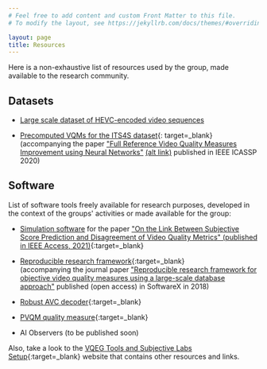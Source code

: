```yaml
---
# Feel free to add content and custom Front Matter to this file.
# To modify the layout, see https://jekyllrb.com/docs/themes/#overriding-theme-defaults

layout: page
title: Resources
---
```


Here is a non-exhaustive list of resources used by the group, made available to the research community.

## Datasets

* [Large scale dataset of HEVC-encoded video sequences]({{site.baseurl}}/resources/large_scale_dataset_HEVC)

* [Precomputed VQMs for the ITS4S dataset](https://media.polito.it/its4s/){: target=_blank}  
  (accompanying the paper ["Full Reference Video Quality Measures Improvement using Neural Networks"](http://dx.doi.org/10.1109/ICASSP40776.2020.9053739) [(alt link)](http://hdl.handle.net/11583/2840345) published in IEEE ICASSP 2020)


## Software

List of software tools freely available for research purposes, developed in the context of the groups' activities or made available for the group:

* [Simulation software]({{site.baseurl}}/software/IEEE_Access_source_code_paper_DOI_10.1109_ACCESS.2021.3127395.zip) for the paper ["On the Link Between Subjective Score Prediction and Disagreement of Video Quality Metrics" (published in IEEE Access, 2021)](http://dx.doi.org/10.1109/ACCESS.2021.3127395){:target=_blank}

* [Reproducible research framework](https://github.com/ElsevierSoftwareX/SOFTX-D-17-00069){:target=_blank}  
  (accompanying the journal paper ["Reproducible research framework for objective video quality measures using a large-scale database approach"](http://dx.doi.org/10.1016/j.softx.2017.09.004) published (open access) in SoftwareX in 2018)

* [Robust AVC decoder](https://media.polito.it/jeg){:target=_blank}

* [PVQM quality measure](https://media.polito.it/jeg){:target=_blank}

* AI Observers (to be published soon)

Also, take a look to the [VQEG Tools and Subjective Labs Setup](https://vqeg.github.io/software-tools/){:target=_blank} website that contains other resources and links.

